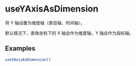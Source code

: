# useYAxisAsDimension

将 Y 轴设置为维度轴（类目轴、时间轴）。

默认情况下，直角坐标下的 X 轴会作为维度轴，Y 轴会作为指标轴。

## Examples

```ts
useYAxisAsDimension()
```
